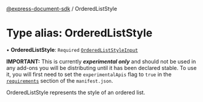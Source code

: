 [@express-document-sdk](../overview.md) / OrderedListStyle

# Type alias: OrderedListStyle

• **OrderedListStyle**: `Required` [`OrderedListStyleInput`](../interfaces/OrderedListStyleInput.md)

<InlineAlert slots="text" variant="warning"/>

**IMPORTANT:** This is currently ***experimental only*** and should not be used in any add-ons you will be distributing until it has been declared stable. To use it, you will first need to set the `experimentalApis` flag to `true` in the [`requirements`](../../../manifest/index.md#requirements) section of the `manifest.json`.

OrderedListStyle represents the style of an ordered list.
